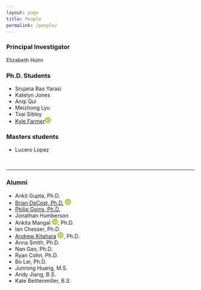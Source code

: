 ```yaml
---
layout: page
title: People
permalink: /people/
---
```

### Principal Investigator 
Elizabeth Holm

### Ph.D. Students
- Srujana Rao Yarasi
- Katelyn Jones
- Anqi Qui
- Meizhong Lyu
- Txai Sibley
- [Kyle Farmer](https://kylefarmer1.github.io/)[![orcid.org/0000-0002-3459-5888](/images/id.png)](https://orcid.org/0000-0001-6231-4329)


### Masters students
- Lucero Lopez



<br>

*****
### Alumni
- Ankit Gupta, Ph.D.
- [Brian DeCost, Ph.D.](http://www.contrib.andrew.cmu.edu/~bdecost/) [![orcid.org/0000-0002-3459-5888](/images/id.png)](https://orcid.org/0000-0002-3459-5888)
- [Philip Goins, Ph.D.](https://www.researchgate.net/profile/Philip_Goins)
- Jonathan Humberson
- Ankita Mangal [![orcid.org/0000-0002-3814-1103](/images/id.png)](https://orcid.org/0000-0002-3814-1103), Ph.D.
- Ian Chesser, Ph.D.
- [Andrew Kitahara](http://arkitahara.github.io) [![orcid.org/0000-0002-5936-6360](/images/id.png)](https://orcid.org/0000-0002-5936-6360), Ph.D.
- Anna Smith, Ph.D.
- Nan Gao, Ph.D.
- Ryan Cohn, Ph.D.
- Bo Lei, Ph.D.
- Junrong Huang, M.S.
- Andy Jiang, B.S.
- Kate Beittenmiller, B.S.
